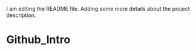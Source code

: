 I am editing the README file. Adding some more details about the project description.
# Github_Intro

